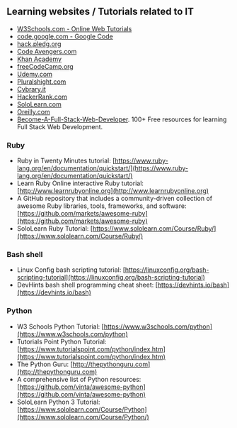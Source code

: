 ## Learning websites / Tutorials related to IT

* [W3Schools.com -  Online Web Tutorials](https://www.w3schools.com/)
* [code.google.com - Google Code](https://code.google.com/)
* [hack.pledg.org](https://hackpledge.org/)
* [Code Avengers.com](https://www.codeavengers.com/)
* [Khan Academy](https://www.khanacademy.org/)
* [freeCodeCamp.org](https://www.freecodecamp.org/)
* [Udemy.com](https://www.udemy.com/)
* [Pluralshight.com](https://www.pluralsight.com/)
* [Cybrary.it](https://www.cybrary.it)
* [HackerRank.com](https://www.hackerrank.com)
* [SoloLearn.com](https://www.sololearn.com/)
* [Oreilly.com](oreilly.com)
* [Become-A-Full-Stack-Web-Developer](https://github.com/bmorelli25/Become-A-Full-Stack-Web-Developer). 100+ Free resources for learning Full Stack Web Development.

### Ruby
* Ruby in Twenty Minutes tutorial: [https://www.ruby-lang.org/en/documentation/quickstart/](https://www.ruby-lang.org/en/documentation/quickstart/)
* Learn Ruby Online interactive Ruby tutorial: [http://www.learnrubyonline.org](http://www.learnrubyonline.org)
* A GitHub repository that includes a community-driven collection of awesome Ruby libraries, tools, frameworks, and software: [https://github.com/markets/awesome-ruby](https://github.com/markets/awesome-ruby)
* SoloLearn Ruby Tutorial: [https://www.sololearn.com/Course/Ruby/](https://www.sololearn.com/Course/Ruby/)

### Bash shell
- Linux Config bash scripting tutorial: [https://linuxconfig.org/bash-scripting-tutorial](https://linuxconfig.org/bash-scripting-tutorial)
- DevHints bash shell programming cheat sheet: [https://devhints.io/bash](https://devhints.io/bash)

### Python
* W3 Schools Python Tutorial: [https://www.w3schools.com/python](https://www.w3schools.com/python)
* Tutorials Point Python Tutorial: [https://www.tutorialspoint.com/python/index.htm](https://www.tutorialspoint.com/python/index.htm)
* The Python Guru: [http://thepythonguru.com](http://thepythonguru.com)
* A comprehensive list of Python resources: [https://github.com/vinta/awesome-python](https://github.com/vinta/awesome-python)
* SoloLearn Python 3 Tutorial: [https://www.sololearn.com/Course/Python](https://www.sololearn.com/Course/Python/)
